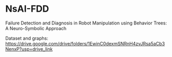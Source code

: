 # NsAI-FDD
Failure Detection and Diagnosis in Robot Manipulation using Behavior Trees: A Neuro-Symbolic Approach

Dataset and graphs: https://drive.google.com/drive/folders/1EwinC0dexmSNRnH4zvJRsa5aCb3NenxP?usp=drive_link
